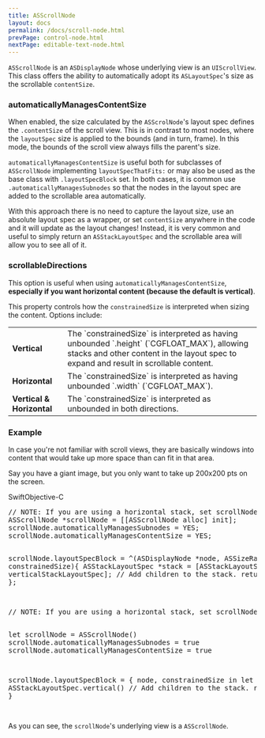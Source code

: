 ```yaml
---
title: ASScrollNode
layout: docs
permalink: /docs/scroll-node.html
prevPage: control-node.html
nextPage: editable-text-node.html
---
```


`ASScrollNode` is an `ASDisplayNode` whose underlying view is an `UIScrollView`. This class offers the ability to automatically adopt its `ASLayoutSpec`'s size as the scrollable `contentSize`. 

### automaticallyManagesContentSize

When enabled, the size calculated by the `ASScrolNode`'s layout spec defines the `.contentSize` of the scroll view. This is in contrast to most nodes, where the `layoutSpec` size is applied to the bounds (and in turn, frame). In this mode, the bounds of the scroll view always fills the parent's size. 

`automaticallyManagesContentSize` is useful both for subclasses of `ASScrollNode` implementing `layoutSpecThatFits:` or may also be used as the base class with `.layoutSpecBlock` set. In both cases, it is common use `.automaticallyManagesSubnodes` so that the nodes in the layout spec are added to the scrollable area automatically. 

With this approach there is no need to capture the layout size, use an absolute layout spec as a wrapper, or set `contentSize` anywhere in the code and it will update as the layout changes! Instead, it is very common and useful to simply return an `ASStackLayoutSpec` and the scrollable area will allow you to see all of it. 

### scrollableDirections 

This option is useful when using `automaticallyManagesContentSize`, <b>especially if you want horizontal content (because the default is vertical)</b>.

This property controls how the `constrainedSize` is interpreted when sizing the content. Options include:

<table style="width:100%" class = "paddingBetweenCols">
  <tr>
    <td><b>Vertical</b></td>
    <td>The `constrainedSize` is interpreted as having unbounded `.height` (`CGFLOAT_MAX`), allowing stacks and other content in the layout spec to expand and result in scrollable content.</td> 
  </tr>
  <tr>
    <td><b>Horizontal</b></td>
    <td>The `constrainedSize` is interpreted as having unbounded `.width` (`CGFLOAT_MAX`).</td> 
  </tr>
  <tr>
    <td><b>Vertical & Horizontal</b></td>
    <td>The `constrainedSize` is interpreted as unbounded in both directions.</td>
  </tr>
</table>

### Example

In case you're not familiar with scroll views, they are basically windows into content that would take up more space than can fit in that area.

Say you have a giant image, but you only want to take up 200x200 pts on the screen.

<div class = "highlight-group">
<span class="language-toggle"><a data-lang="swift" class="swiftButton">Swift</a><a data-lang="objective-c" class = "active objcButton">Objective-C</a></span>

<div class = "code">
<pre lang="objc" class="objcCode">
// NOTE: If you are using a horizontal stack, set scrollNode.scrollableDirections.
ASScrollNode *scrollNode = [[ASScrollNode alloc] init];
scrollNode.automaticallyManagesSubnodes = YES;
scrollNode.automaticallyManagesContentSize = YES;

scrollNode.layoutSpecBlock = ^(ASDisplayNode *node, ASSizeRange constrainedSize){
  ASStackLayoutSpec *stack = [ASStackLayoutSpec verticalStackLayoutSpec];
  // Add children to the stack.
  return stack;
};

</pre>
<pre lang="swift" class = "swiftCode hidden">
// NOTE: If you are using a horizontal stack, set scrollNode.scrollableDirections.

let scrollNode = ASScrollNode()
scrollNode.automaticallyManagesSubnodes = true
scrollNode.automaticallyManagesContentSize = true

scrollNode.layoutSpecBlock = { node, constrainedSize in
  let stack = ASStackLayoutSpec.vertical()
  // Add children to the stack.
  return stack
}

</pre>
</div>
</div>

As you can see, the `scrollNode`'s underlying view is a `ASScrollNode`.

